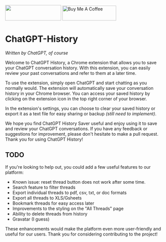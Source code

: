 <a href="https://chrome.google.com/webstore/detail/chatgpt-history/jjdnakkfjnnbbckhifcfchagnpofjffo/"><img src="https://user-images.githubusercontent.com/12115686/206926802-0461dc64-84cd-42de-8c17-74a7ee64528c.png" style="width: 180 !important; height: 50px !important"></a> <a href="https://www.buymeacoffee.com/bennyfi" target="_blank"><img src="https://cdn.buymeacoffee.com/buttons/v2/default-yellow.png" alt="Buy Me A Coffee" style="height: 48px !important;width: 173px !important;" ></a>

# ChatGPT-History 
<em>Written by ChatGPT, of course</em>

Welcome to ChatGPT History, a Chrome extension that allows you to save your ChatGPT conversation history. With this extension, you can easily review your past conversations and refer to them at a later time.

To use the extension, simply open ChatGPT and start chatting as you normally would. The extension will automatically save your conversation history in your Chrome browser. You can access your saved history by clicking on the extension icon in the top right corner of your browser.

In the extension's settings, you can choose to clear your saved history or export it as a text file for easy sharing or backup <em>(still need to implement)</em>.

We hope you find ChatGPT History Saver useful and enjoy using it to save and review your ChatGPT conversations. If you have any feedback or suggestions for improvement, please don't hesitate to make a pull request. Thank you for using ChatGPT History!

## TODO
If you're looking to help out, you could add a few useful features to our platform:
- Known issue: reset thread button does not work after some time.
- Search feature to filter threads
- Export individual threads to pdf, csv, txt, or doc formats
- Export all threads to XLS/Gsheets
- Bookmark threads for easy access later
- Improvements to the styling on the "All Threads" page
- Ability to delete threads from history
- Gravatar (I guess)

These enhancements would make the platform even more user-friendly and useful for our users. Thank you for considering contributing to the project!
